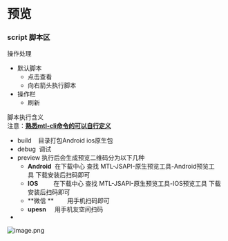 # 预览

<a name="v4OAo"></a>
### script 脚本区
操作处理

- 默认脚本
  - 点击查看
  - 向右箭头执行脚本
- 操作栏
  - 刷新

脚本执行含义<br />注意：[**熟悉mtl-cli命令的可以自行定义**](http://mtltoolsdocs20190806.test.app.yyuap.com/0205-mtl-cli-detail)

- build    目录打包Android ios原生包
- debug  调试 
- preview 执行后会生成预览二维码分为以下几种
  - **Android**  在下载中心 查找 MTL-JSAPI-原生预览工具-Android预览工具 下载安装后扫码即可
  - **IOS**         在下载中心 查找 MTL-JSAPI-原生预览工具-IOS预览工具 下载安装后扫码即可
  - **微信 **        用手机扫码即可
  - **upesn**     用手机友空间扫码
- <br />

![image.png](https://cdn.nlark.com/yuque/0/2019/png/271500/1566008864150-084e99b9-f9e9-4bee-b085-42bb0b190d2a.png#align=left&display=inline&height=395&name=image.png&originHeight=434&originWidth=268&size=27302&status=done&width=243.63635835568778)
